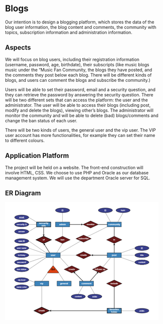 # Blogs #
Our intention is to design a blogging platform, which stores the data of the blog user information, the blog content and comments, the community with topics, subscription information and administration information.

## Aspects ##
We will focus on blog users, including their registration information (username, password, age, birthdate), their subscripts (like music blogs music under the “Music Fan Community, the blogs they have posted, and the comments they post below each blog. There will be different kinds of blogs, and users can comment the blogs and subscribe the community.)

Users will be able to set their password, email and a security question, and they can retrieve the password by answering the security question.
There will be two different sets that can access the platform: the user and the administrator. The user will be able to access their blogs (including post, modify and delete the blogs), viewing other’s blogs.  The administrator will monitor the community and will be able to delete (bad) blogs/comments and change the ban status of each user.

There will be two kinds of users, the general user and the vip user. The VIP user account has more functionalities, for example they can set their name to different colours.


## Application Platform ##
The project will be held on a website. The front-end construction will involve HTML, CSS. We choose to use PHP and Oracle as our database management system. We will use the department Oracle server for SQL.

## ER Diagram ##
![avatar](/figs/ER_Diagram.png)